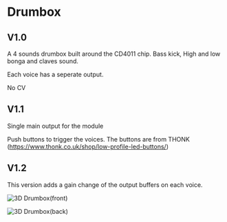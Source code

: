# Drumbox

## V1.0

A 4 sounds drumbox built around the CD4011 chip. Bass kick, High and low bonga and claves sound.

Each voice has a seperate output.

No CV

## V1.1

Single main output for the module

Push buttons to trigger the voices. The buttons are from THONK (https://www.thonk.co.uk/shop/low-profile-led-buttons/)

## V1.2

This version adds a gain change of the output buffers on each voice.

![3D Drumbox(front)](V1.2/image/Snare%2BHihat-3d-front.png)

![3D Drumbox(back)](V1.2/image/Snare%2BHihat-3d-back.png)
